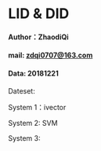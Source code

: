 # LID & DID

#### Author：ZhaodiQi
#### mail: zdqi0707@163.com
#### Data: 20181221

Dateset: 





System 1：ivector

System 2: SVM

System 3: 
